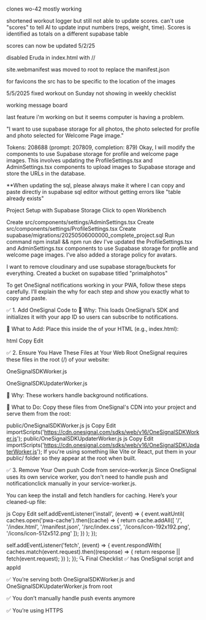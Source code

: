 clones wo-42 mostly working

shortened workout logger but still not able to update scores.  can't use "scores" to tell AI to update input numbers (reps, weight, time).  Scores is identified as totals on a different supabase table

scores can now be updated 5/2/25

disabled Eruda in index.html with //

site.webmanifest was moved to root to replace the manifest.json

for favicons the src has to be specific to the location of the images

5/5/2025 fixed workout on Sunday not showing in weekly checklist


working message board

last feature i'm working on but it seems computer is having a problem.  

"I want to use supabase storage for all photos, the photo selected for profile and photo selected for Welcome Page image."

Tokens: 208688 (prompt: 207809, completion: 879)
Okay, I will modify the components to use Supabase storage for profile and welcome page images. This involves updating the ProfileSettings.tsx and AdminSettings.tsx components to upload images to Supabase storage and store the URLs in the database.

**When updating the sql, please always make it where I can copy and paste directly in supabase sql editor without getting errors like "table already exists"


Project Setup with Supabase Storage
Click to open Workbench

Create src/components/settings/AdminSettings.tsx
Create src/components/settings/ProfileSettings.tsx
Create supabase/migrations/20250506000000_complete_project.sql
Run command
npm install && npm run dev
I've updated the ProfileSettings.tsx and AdminSettings.tsx components to use Supabase storage for profile and welcome page images. I've also added a storage policy for avatars.

I want to remove cloudinary and use supabase storage/buckets for everything. Created a bucket on supabase titled "primalphotos"

To get OneSignal notifications working in your PWA, follow these steps carefully. I’ll explain the why for each step and show you exactly what to copy and paste.

✅ 1. Add OneSignal Code to <head>
📌 Why:
This loads OneSignal’s SDK and initializes it with your app ID so users can subscribe to notifications.

🧩 What to Add:
Place this inside the <head> of your HTML (e.g., index.html):

html
Copy
Edit
<!-- OneSignal Push Notification SDK -->
<script src="https://cdn.onesignal.com/sdks/web/v16/OneSignalSDK.page.js" defer></script>
<script>
  window.OneSignalDeferred = window.OneSignalDeferred || [];
  OneSignalDeferred.push(async function(OneSignal) {
    await OneSignal.init({
      appId: "50c1b3ba-6ce1-4ba9-b003-cb9e006c2be6",
    });
  });
</script>
✅ 2. Ensure You Have These Files at Your Web Root
OneSignal requires these files in the root (/) of your website:

OneSignalSDKWorker.js

OneSignalSDKUpdaterWorker.js

📌 Why:
These workers handle background notifications.

🧩 What to Do:
Copy these files from OneSignal's CDN into your project and serve them from the root:

public/OneSignalSDKWorker.js
js
Copy
Edit
importScripts('https://cdn.onesignal.com/sdks/web/v16/OneSignalSDKWorker.js');
public/OneSignalSDKUpdaterWorker.js
js
Copy
Edit
importScripts('https://cdn.onesignal.com/sdks/web/v16/OneSignalSDKUpdaterWorker.js');
If you're using something like Vite or React, put them in your public/ folder so they appear at the root when built.

✅ 3. Remove Your Own push Code from service-worker.js
Since OneSignal uses its own service worker, you don't need to handle push and notificationclick manually in your service-worker.js.

You can keep the install and fetch handlers for caching. Here’s your cleaned-up file:

js
Copy
Edit
self.addEventListener('install', (event) => {
  event.waitUntil(
    caches.open('pwa-cache').then((cache) => {
      return cache.addAll([
        '/',
        '/index.html',
        '/manifest.json',
        '/src/index.css',
        '/icons/icon-192x192.png',
        '/icons/icon-512x512.png'
      ]);
    })
  );
});

self.addEventListener('fetch', (event) => {
  event.respondWith(
    caches.match(event.request).then((response) => {
      return response || fetch(event.request);
    })
  );
});
🔍 Final Checklist
✅ <head> has OneSignal script and appId

✅ You’re serving both OneSignalSDKWorker.js and OneSignalSDKUpdaterWorker.js from root

✅ You don’t manually handle push events anymore

✅ You’re using HTTPS


